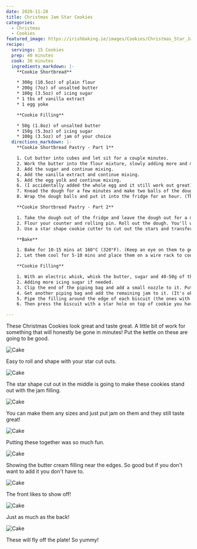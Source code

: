 ```yaml
---
date: 2020-11-28
title: Christmas Jam Star Cookies
categories:
  - Christmas
  - Cookies
featured_image: https://irishbaking.ie/images/Cookies/Christmas_Star_Jam_Cookies/Image_8_scaled.jpg
recipe:
  servings: 15 Cookies
  prep: 40 minutes
  cook: 30 minutes
  ingredients_markdown: |-
    **Cookie Shortbread**

    * 300g (10.5oz) of plain flour
    * 200g (7oz) of unsalted butter
    * 100g (3.5oz) of icing sugar
    * 1 tbs of vanilla extract
    * 1 egg yoke

    **Cookie Filling**

    * 50g (1.8oz) of unsalted butter
    * 150g (5.3oz) of icing sugar
    * 100g (3.5oz) of jam of your choice
  directions_markdown: |-
    **Cookie Shortbread Pastry - Part 1**

    1. Cut butter into cubes and let sit for a couple minutes.
    2. Work the butter into the flour mixture, slowly adding more and more softened butter cubes. Best thing to do is with clean hands to squish the flour and butter together with your thumbs and fingers. Keep going till it all looks incorporated.
    3. Add the sugar and continue mixing.
    4. Add the vanilla extract and continue mixing.
    5. Add the egg yolk and continue mixing.
    6. (I accidentally added the whole egg and it still work out great) (Add more icing sugar if the mix is too wet)
    7. Knead the dough for a few minutes and make two balls of the dough.
    8. Wrap the dough balls and put it into the fridge for an hour. (This will last for longer but after maybe two days it'll be more difficult to roll out)

    **Cookie Shortbread Pastry - Part 2**

    1. Take the dough out of the fridge and leave the dough out for a minimum of 15 mins.
    2. Flour your counter and rolling pin. Roll out the dough. You'll want it to be about 2mm thick.
    3. Use a star shape cookie cutter to cut out the stars and transfer to a baking tray.

    **Bake**

    1. Bake for 10-15 mins at 160°C (320°F). (Keep an eye on them to get make sure they're all the same color)
    2. Let them cool for 5-10 mins and place them on a wire rack to cool more.

    **Cookie Filling**

    1. With an electric whisk, whisk the butter, sugar and 40-50g of the jam together.
    2. Adding more icing sugar if needed.
    3. Clip the end of the piping bag and add a small nozzle to it. Put the mixture into the piping bag.
    4. Get another piping bag and add the remaining jam to it. (It's ok to just wack the jam onto the cookie instead of using another pipebag)
    5. Pipe the filling around the edge of each biscuit (the ones with no hole in the middle). Fill the middle space with jam.
    6. Then press the biscuit with a star hole on top of cookie you have put filling and jam on.

---
```

These Christmas Cookies look great and taste great. A little bit of work for something that will honestly be gone in minutes! Put the kettle on these are going to be good.

![Cake](https://irishbaking.ie/images/Cookies/Christmas_Star_Jam_Cookies/Image_1_scaled.jpg)

Easy to roll and shape with your star cut outs.

![Cake](https://irishbaking.ie/images/Cookies/Christmas_Star_Jam_Cookies/Image_2_scaled.jpg)

The star shape cut out in the middle is going to make these cookies stand out with the jam filling.

![Cake](https://irishbaking.ie/images/Cookies/Christmas_Star_Jam_Cookies/Image_3_scaled.jpg)

You can make them any sizes and just put jam on them and they still taste great!

![Cake](https://irishbaking.ie/images/Cookies/Christmas_Star_Jam_Cookies/Image_4_scaled.jpg)

Putting these together was so much fun.

![Cake](https://irishbaking.ie/images/Cookies/Christmas_Star_Jam_Cookies/Image_5_scaled.jpg)

Showing the butter cream filling near the edges. So good but if you don't want to add it you don't have to.

![Cake](https://irishbaking.ie/images/Cookies/Christmas_Star_Jam_Cookies/Image_6_scaled.jpg)

The front likes to show off!

![Cake](https://irishbaking.ie/images/Cookies/Christmas_Star_Jam_Cookies/Image_7_scaled.jpg)

Just as much as the back!

![Cake](https://irishbaking.ie/images/Cookies/Christmas_Star_Jam_Cookies/Image_9_scaled.jpg)

These will fly off the plate! So yummy!
